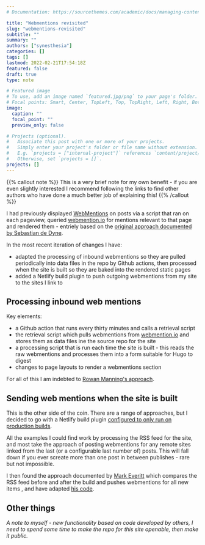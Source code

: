 ```yaml
---
# Documentation: https://sourcethemes.com/academic/docs/managing-content/

title: "Webmentions revisited"
slug: "webmentions-revisited"
subtitle: ""
summary: ""
authors: ["synesthesia"]
categories: []
tags: []
lastmod: 2022-02-21T17:54:18Z
featured: false
draft: true
type: note

# Featured image
# To use, add an image named `featured.jpg/png` to your page's folder.
# Focal points: Smart, Center, TopLeft, Top, TopRight, Left, Right, BottomLeft, Bottom, BottomRight.
image:
  caption: ""
  focal_point: ""
  preview_only: false

# Projects (optional).
#   Associate this post with one or more of your projects.
#   Simply enter your project's folder or file name without extension.
#   E.g. `projects = ["internal-project"]` references `content/project/deep-learning/index.md`.
#   Otherwise, set `projects = []`.
projects: []
---
```

{{% callout note %}}
This is a very brief note for my own benefit - if you are even slightly interested I recommend following the links to find other authors who have done a much better job of explaining this!
{{% /callout %}}

I had previously displayed [WebMentions](https://indieweb.org/Webmention#History) on posts via a script that ran on each pageview, queried [webmention.io](https://webmention.io/) for mentions relevant to that page and rendered them - entriely based on the [original approach documented by Sebastian de Dyne](https://sebastiandedeyne.com/adding-webmentions-to-my-blog/).

In the most recent iteration of changes I have:

- adapted the processing of inbound webmentions so they are pulled periodically into data files in the repo by Github actions, then processed when the site is built so they are baked into the rendered static pages
- added a Netlify build plugin to push outgoing webmentions from my site to the sites I link to

## Processing inbound web mentions

Key elements:
- a Github action that runs every thirty minutes and calls a retrieval script
- the retrieval script which pulls webmentions from [webmention.io](https://webmention.io/) and stores them as data files ine the source repo for the site
- a processing script that is run each time the site is built - this reads the raw webmentions and processes them into a form suitable for Hugo to digest
- changes to page layouts to render a webmentions section

For all of this I am indebted to [Rowan Manning's approach](https://rowanmanning.com/posts/webmentions-for-your-static-site/).

## Sending web mentions when the site is built

This is the other side of the coin. There are a range of approaches, but I decided to go with a Netlify build plugin [configured to only run on production builds](https://www.netlify.com/blog/2021/05/06/now-available-configure-build-plugins-by-deploy-context/).

All the examples I could find work by processing the RSS feed for the site, and most take the approach of posting webmentions for any remote sites linked from the last (or a configurable last number of) posts. This will fall down if you ever screate more than one post in between publishes - rare but not impossible.

I then found the approach documented by [Mark Everitt](https://qubyte.codes/blog/dispatching-webmentions-with-a-netlify-build-plugin) which compares the RSS feed before and after the build and pushes webmentions for all new items , and have adapted [his code](https://github.com/qubyte/qubyte-codes/tree/main/plugins/dispatch-webmentions).


## Other things

_A note to myself - new functionality based on code developed by others, I need to spend some time to make the repo for this site openable, then make it public._
